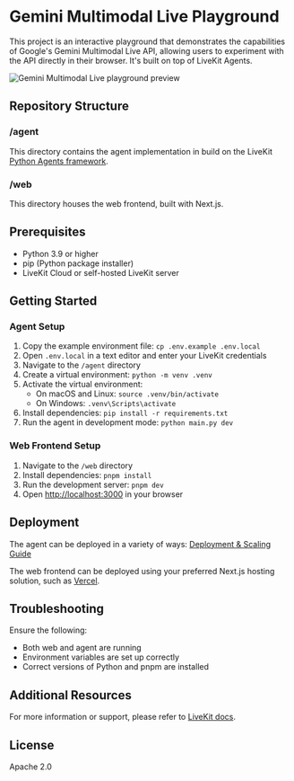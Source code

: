 # Gemini Multimodal Live Playground

This project is an interactive playground that demonstrates the capabilities of Google's Gemini Multimodal Live API, allowing users to experiment with the API directly in their browser. It's built on top of LiveKit Agents.

![Gemini Multimodal Live playground preview](./web/public/playground-preview.gif)

## Repository Structure

### /agent

This directory contains the agent implementation in build on the LiveKit [Python Agents framework](https://github.com/livekit/agents).

### /web

This directory houses the web frontend, built with Next.js.

## Prerequisites

- Python 3.9 or higher
- pip (Python package installer)
- LiveKit Cloud or self-hosted LiveKit server

## Getting Started

### Agent Setup

1. Copy the example environment file: `cp .env.example .env.local`
2. Open `.env.local` in a text editor and enter your LiveKit credentials
3. Navigate to the `/agent` directory
4. Create a virtual environment: `python -m venv .venv`
5. Activate the virtual environment:
   - On macOS and Linux: `source .venv/bin/activate`
   - On Windows: `.venv\Scripts\activate`
6. Install dependencies: `pip install -r requirements.txt`
7. Run the agent in development mode: `python main.py dev`

### Web Frontend Setup

1. Navigate to the `/web` directory
2. Install dependencies: `pnpm install`
3. Run the development server: `pnpm dev`
4. Open [http://localhost:3000](http://localhost:3000) in your browser

## Deployment

The agent can be deployed in a variety of ways: [Deployment & Scaling Guide](https://docs.livekit.io/agents/deployment/)

The web frontend can be deployed using your preferred Next.js hosting solution, such as [Vercel](https://vercel.com/).

## Troubleshooting

Ensure the following:

- Both web and agent are running
- Environment variables are set up correctly
- Correct versions of Python and pnpm are installed

## Additional Resources

For more information or support, please refer to [LiveKit docs](https://docs.livekit.io/).

## License

Apache 2.0

